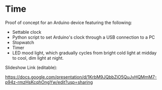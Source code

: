 # Time
Proof of concept for an Arduino device featuring the following:

* Settable clock
 * Python script to set Arduino's clock through a USB connection to a PC
* Stopwatch
* Timer
* LED mood light, which gradually cycles from bright cold light at midday to cool, dim light at night.

Slideshow Link (editable):

https://docs.google.com/presentation/d/1KrbM9JQbbZiO5QuJvHQMmM7-p94z-rmzHsKcqhOngYw/edit?usp=sharing
